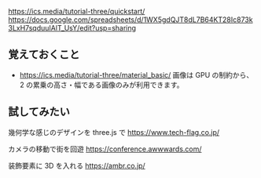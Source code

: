 https://ics.media/tutorial-three/quickstart/
https://docs.google.com/spreadsheets/d/1WX5gdQJT8dL7B64KT28Ic873k3LxH7sqduuIAlT_UsY/edit?usp=sharing

## 覚えておくこと

- https://ics.media/tutorial-three/material_basic/
  画像は GPU の制約から、2 の累乗の高さ・幅である画像のみが利用できます。

## 試してみたい

幾何学な感じのデザインを three.js で
https://www.tech-flag.co.jp/

カメラの移動で街を回遊
https://conference.awwwards.com/

装飾要素に 3D を入れる
https://ambr.co.jp/
